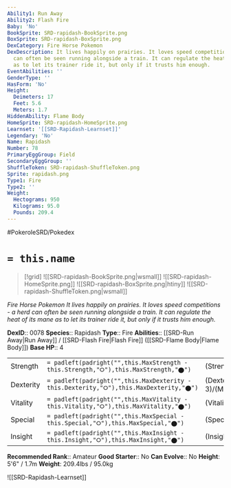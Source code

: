```yaml
---
Ability1: Run Away
Ability2: Flash Fire
Baby: 'No'
BookSprite: SRD-rapidash-BookSprite.png
BoxSprite: SRD-rapidash-BoxSprite.png
DexCategory: Fire Horse Pokemon
DexDescription: It lives happily on prairies. It loves speed competitions - a herd
  can often be seen running alongside a train. It can regulate the heat of its mane
  as to let its trainer ride it, but only if it trusts him enough.
EventAbilities: ''
GenderType: ''
HasForm: 'No'
Height:
  Deimeters: 17
  Feet: 5.6
  Meters: 1.7
HiddenAbility: Flame Body
HomeSprite: SRD-rapidash-HomeSprite.png
Learnset: '[[SRD-Rapidash-Learnset]]'
Legendary: 'No'
Name: Rapidash
Number: 78
PrimaryEggGroup: Field
SecondaryEggGroup: ''
ShuffleToken: SRD-rapidash-ShuffleToken.png
Sprite: rapidash.png
Type1: Fire
Type2: ''
Weight:
  Hectograms: 950
  Kilograms: 95.0
  Pounds: 209.4
---
```


#PokeroleSRD/Pokedex

# `= this.name`

> [!grid]
> ![[SRD-rapidash-BookSprite.png|wsmall]]
> ![[SRD-rapidash-HomeSprite.png]]
> ![[SRD-rapidash-BoxSprite.png|htiny]]
> ![[SRD-rapidash-ShuffleToken.png|wsmall]]


*Fire Horse Pokemon*
*It lives happily on prairies. It loves speed competitions - a herd can often be seen running alongside a train. It can regulate the heat of its mane as to let its trainer ride it, but only if it trusts him enough.*

**DexID**:: 0078
**Species**:: Rapidash
**Type**:: Fire
**Abilities**:: [[SRD-Run Away|Run Away]] / [[SRD-Flash Fire|Flash Fire]] ([[SRD-Flame Body|Flame Body]])
**Base HP**:: 4

|           |                                                                                        |                                          |
| --------- | -------------------------------------------------------------------------------------- | ---------------------------------------- |
| Strength  | `= padleft(padright("",this.MaxStrength - this.Strength,"⭘"),this.MaxStrength,"⬤")`    | (Strength::3)/(MaxStrength::6)   |
| Dexterity | `= padleft(padright("",this.MaxDexterity - this.Dexterity,"⭘"),this.MaxDexterity,"⬤")` | (Dexterity:: 3)/(MaxDexterity::6) |
| Vitality  | `= padleft(padright("",this.MaxVitality - this.Vitality,"⭘"),this.MaxVitality,"⬤")`    | (Vitality::2)/(MaxVitality::5)   |
| Special   | `= padleft(padright("",this.MaxSpecial - this.Special,"⭘"),this.MaxSpecial,"⬤")`       | (Special::2)/(MaxSpecial::5)     |
| Insight   | `= padleft(padright("",this.MaxInsight - this.Insight,"⭘"),this.MaxInsight,"⬤")`       | (Insight::2)/(MaxInsight::5)     |


**Recommended Rank**:: Amateur
**Good Starter**:: No
**Can Evolve**:: No
**Height**: 5'6" / 1.7m
**Weight**: 209.4lbs / 95.0kg

![[SRD-Rapidash-Learnset]]